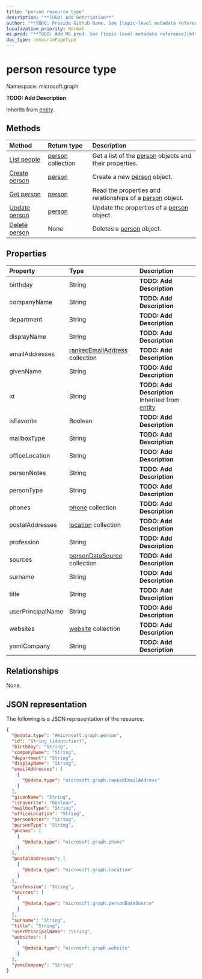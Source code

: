 ```yaml
---
title: "person resource type"
description: "**TODO: Add Description**"
author: "**TODO: Provide Github Name. See [topic-level metadata reference](https://msgo.azurewebsites.net/add/document/guidelines/metadata.html#topic-level-metadata)**"
localization_priority: Normal
ms.prod: "**TODO: Add MS prod. See [topic-level metadata reference](https://msgo.azurewebsites.net/add/document/guidelines/metadata.html#topic-level-metadata)**"
doc_type: resourcePageType
---
```


# person resource type

Namespace: microsoft.graph



**TODO: Add Description**


Inherits from [entity](../resources/entity.md).

## Methods
|Method|Return type|Description|
|:---|:---|:---|
|[List people](../api/person-list.md)|[person](../resources/person.md) collection|Get a list of the [person](../resources/person.md) objects and their properties.|
|[Create person](../api/person-create.md)|[person](../resources/person.md)|Create a new [person](../resources/person.md) object.|
|[Get person](../api/person-get.md)|[person](../resources/person.md)|Read the properties and relationships of a [person](../resources/person.md) object.|
|[Update person](../api/person-update.md)|[person](../resources/person.md)|Update the properties of a [person](../resources/person.md) object.|
|[Delete person](../api/person-delete.md)|None|Deletes a [person](../resources/person.md) object.|

## Properties
|Property|Type|Description|
|:---|:---|:---|
|birthday|String|**TODO: Add Description**|
|companyName|String|**TODO: Add Description**|
|department|String|**TODO: Add Description**|
|displayName|String|**TODO: Add Description**|
|emailAddresses|[rankedEmailAddress](../resources/rankedemailaddress.md) collection|**TODO: Add Description**|
|givenName|String|**TODO: Add Description**|
|id|String|**TODO: Add Description** Inherited from [entity](../resources/entity.md)|
|isFavorite|Boolean|**TODO: Add Description**|
|mailboxType|String|**TODO: Add Description**|
|officeLocation|String|**TODO: Add Description**|
|personNotes|String|**TODO: Add Description**|
|personType|String|**TODO: Add Description**|
|phones|[phone](../resources/phone.md) collection|**TODO: Add Description**|
|postalAddresses|[location](../resources/location.md) collection|**TODO: Add Description**|
|profession|String|**TODO: Add Description**|
|sources|[personDataSource](../resources/persondatasource.md) collection|**TODO: Add Description**|
|surname|String|**TODO: Add Description**|
|title|String|**TODO: Add Description**|
|userPrincipalName|String|**TODO: Add Description**|
|websites|[website](../resources/website.md) collection|**TODO: Add Description**|
|yomiCompany|String|**TODO: Add Description**|

## Relationships
None.

## JSON representation
The following is a JSON representation of the resource.
<!-- {
  "blockType": "resource",
  "keyProperty": "id",
  "@odata.type": "microsoft.graph.person",
  "baseType": "microsoft.graph.entity",
  "openType": false
}
-->
``` json
{
  "@odata.type": "#microsoft.graph.person",
  "id": "String (identifier)",
  "birthday": "String",
  "companyName": "String",
  "department": "String",
  "displayName": "String",
  "emailAddresses": [
    {
      "@odata.type": "microsoft.graph.rankedEmailAddress"
    }
  ],
  "givenName": "String",
  "isFavorite": "Boolean",
  "mailboxType": "String",
  "officeLocation": "String",
  "personNotes": "String",
  "personType": "String",
  "phones": [
    {
      "@odata.type": "microsoft.graph.phone"
    }
  ],
  "postalAddresses": [
    {
      "@odata.type": "microsoft.graph.location"
    }
  ],
  "profession": "String",
  "sources": [
    {
      "@odata.type": "microsoft.graph.personDataSource"
    }
  ],
  "surname": "String",
  "title": "String",
  "userPrincipalName": "String",
  "websites": [
    {
      "@odata.type": "microsoft.graph.website"
    }
  ],
  "yomiCompany": "String"
}
```

